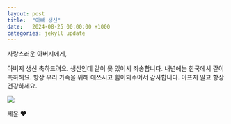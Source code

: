 ```yaml
---
layout: post
title:  "아빠 생신"
date:   2024-08-25 00:00:00 +1000
categories: jekyll update
---
```


사랑스러운 아버지에게, 

아버지 생신 축하드려요. 
생신인데 같이 못 있어서 죄송합니다. 
내년에는 한국에서 같이 축하해요. 
항상 우리 가족을 위해 애쓰시고 힘이되주어서 감사합니다. 
아프지 말고 항상 건강하세요. 

<img src="{{site.baseurl}}/assets/images/image.jpg">

세윤 ❤️